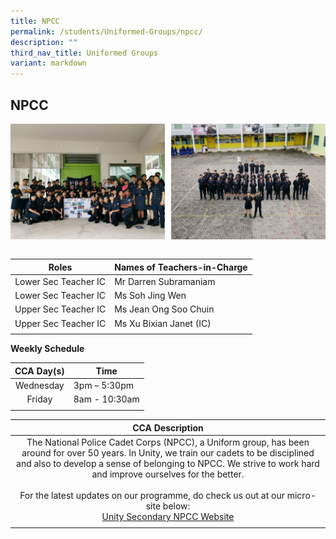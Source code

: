 ```yaml
---
title: NPCC
permalink: /students/Uniformed-Groups/npcc/
description: ""
third_nav_title: Uniformed Groups
variant: markdown
---
```

## NPCC

<img src="/images/CCA Openhouse_1.jpg" style="width:49%" align="left">
<img src="/images/CCA Openhouse_2.jpg" style="width:49%" align="right">
<br clear="left"><br>

| **Roles** | **Names of Teachers-in-Charge** |
|:---:|---|
| Lower Sec Teacher IC | Mr Darren Subramaniam |
| Lower Sec Teacher IC | Ms Soh Jing Wen |
| Upper Sec Teacher IC | Ms Jean Ong Soo Chuin  |
| Upper Sec Teacher IC | Ms Xu Bixian Janet (IC) |
|  |  |

**Weekly Schedule**

| **CCA Day(s)** | **Time** |
|:---:|---|
| Wednesday | 3pm – 5:30pm |
| Friday | 8am - 10:30am |
|  |  |

| **CCA Description** |
|:---:|
| The National Police Cadet Corps (NPCC), a Uniform group, has been around for over 50 years. In Unity, we train our cadets to be disciplined and also to develop a sense of belonging to NPCC. We strive to work hard and improve ourselves for the better.  <br><br>For the latest updates on our programme, do check us out at our micro-site below:  <br>[Unity Secondary NPCC Website](https://sites.google.com/moe.edu.sg/ussnpcc/) |
|  |